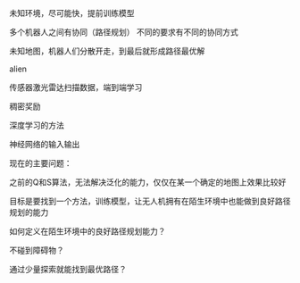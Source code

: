 未知环境，尽可能快，提前训练模型

多个机器人之间有协同（路径规划）   不同的要求有不同的协同方式

未知地图，机器人们分散开走，到最后就形成路径最优解

alien











传感器激光雷达扫描数据，端到端学习

稠密奖励

深度学习的方法

神经网络的输入输出





现在的主要问题：

之前的Q和S算法，无法解决泛化的能力，仅仅在某一个确定的地图上效果比较好

目标是要找到一个方法，训练模型，让无人机拥有在陌生环境中也能做到良好路径规划的能力





如何定义在陌生环境中的良好路径规划能力？

不碰到障碍物？

通过少量探索就能找到最优路径？





